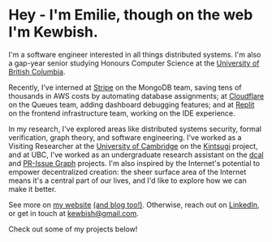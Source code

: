 # Hey - I'm Emilie, though on the web I'm Kewbish.

I'm a software engineer interested in all things distributed systems. I'm also a gap-year senior studying Honours Computer Science at the [University of British Columbia](https://ubc.ca).

Recently, I've interned at [Stripe](https://stripe.com) on the MongoDB team, saving tens of thousands in AWS costs by automating database assignments; at [Cloudflare](https://cloudflare.com) on the Queues team, adding dashboard debugging features; and at [Replit](https://repl.it) on the frontend infrastructure team, working on the IDE experience.

In my research, I've explored areas like distributed systems security, formal verification, graph theory, and software engineering. I've worked as a Visiting Researcher at the [University of Cambridge](https://www.cst.cam.ac.uk/) on the [Kintsugi](https://github.com/kewbish/kintsugi) project, and at UBC, I've worked as an undergraduate research assistant on the [dcal](https://github.com/DistCompiler/dcal) and [PR-Issue Graph](https://github.com/ubcdlab/pr-issue-topology-project) projects. I'm also inspired by the Internet's potential to empower decentralized creation: the sheer surface area of the Internet means it's a central part of our lives, and I'd like to explore how we can make it better.

See more on [my website](https://kewbi.sh/) [(and blog too!)](https://kewbi.sh/blog/). Otherwise, reach out on [LinkedIn](https://www.linkedin.com/in/emilie-ma-kewbish/), or get in touch at [kewbish@gmail.com](mailto:kewbish@gmail.com).

Check out some of my projects below!
